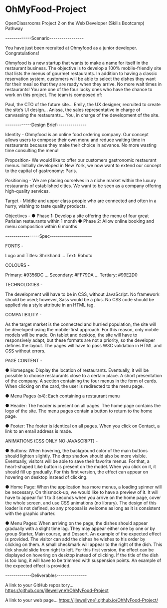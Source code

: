 # OhMyFood-Project
OpenClassrooms Project 2 on the Web Developer (Skills Bootcamp) Pathway

-------------Scenario-----------------

You have just been recruited at Ohmyfood as a junior developer. Congratulations!

Ohmyfood is a new startup that wants to make a name for itself in the restaurant business. The objective is to develop a 100% mobile-friendly site that lists the menus of gourmet restaurants. In addition to having a classic reservation system, customers will be able to select the dishes they want for their meal so that they are ready when they arrive. No more wait times in restaurants! You are one of the four lucky ones who have the chance to work on this project. The team is composed of:

Paul, the CTO of the future site...
Emily, the UX designer, recruited to create the site’s UI design...
Anissa, the sales representative in charge of canvassing the restaurants...
You, in charge of the development of the site.

-------------Design Brief---------------

Identity - Ohmyfood is an online food ordering company. Our concept allows users to compose their own menu and reduce waiting time in restaurants because they make their choice in advance. No more wasting time consulting the menu!

Proposition- We would like to offer our customers gastronomic restaurant menus. Initially developed in New York, we now want to extend our concept to the capital of gastronomy: Paris.

Positioning - We are placing ourselves in a niche market within the luxury restaurants of established cities. We want to be seen as a company offering high-quality services.

Target - Middle and upper class people who are connected and often in a hurry, wishing to taste quality products.

Objectives - ● Phase 1: Develop a site offering the menu of four great Parisian restaurants within 1 month ● Phase 2: Allow online booking and menu composition within 6 months

-----------------Spec---------------------

FONTS -

Logo and Titles: Shrikhand ... Text: Roboto

COLOURS -

Primary: #9356DC ... Secondary: #FF79DA ... Tertiary: #99E2D0

TECHNOLOGIES -

The development will have to be in CSS, without JavaScript. No framework should be used; however, Sass would be a plus. No CSS code should be applied via a style attribute in an HTML tag.

COMPATIBILITY -

As the target market is the connected and hurried population, the site will be developed using the mobile-first approach. For this reason, only mobile models will be made. On tablet and desktop, the site will have to responsively adapt, but these formats are not a priority, so the developer defines the layout. The pages will have to pass W3C validation in HTML and CSS without errors.

PAGE CONTENT -

● Homepage: Display the location of restaurants. Eventually, it will be possible to choose restaurants close to a certain place. A short presentation of the company. A section containing the four menus in the form of cards. When clicking on the card, the user is redirected to the menu page.

● Menu Pages (x4): Each containing a restaurant menu

● Header: The header is present on all pages. The home page contains the logo of the site. The menu pages contain a button to return to the home page.

● Footer: The footer is identical on all pages. When you click on Contact, a link to an email address is made.

ANIMATIONS (CSS ONLY NO JAVASCRIPT) - 

● Buttons: When hovering, the background color of the main buttons should lighten slightly. The
drop shadow should also be more visible. Eventually, visitors will be able to save their favorite menus. For that, a heart-shaped Like button is present on the model. When you click on it, it should fill up gradually. For this first version, the effect can appear on hovering on desktop instead of clicking.

● Home Page: When the application has more menus, a loading spinner will be necessary. On thismock-up, we would like to have a preview of it. It will have to appear for 1 to 3
seconds when you arrive on the home page, cover the whole screen, and use CSS animations (no library). The design of this loader is not defined, so any proposal is welcome as long as it is consistent with the graphic charter.

● Menu Pages: When arriving on the page, the dishes should appear gradually with a slight time lag. They may appear either one by one or by group Starter, Main course, and Dessert. An example of the expected effect is provided. The visitor can add the dishes he wishes to his order by clicking on them. A small checkmark will appear to the right of the dish. This tick should slide from right to left. For this first version, the effect can be displayed on hovering on desktop instead of clicking. If the title of the dish is too long, it will have to be trimmed with suspension points. An example of the expected effect is provided.

-------------Deliverables---------------

A link to your GitHub repository... https://github.com/jllewellyne1/OhMyFood-Project

A link to your web page... https://jllewellyne1.github.io/OhMyFood-Project/
